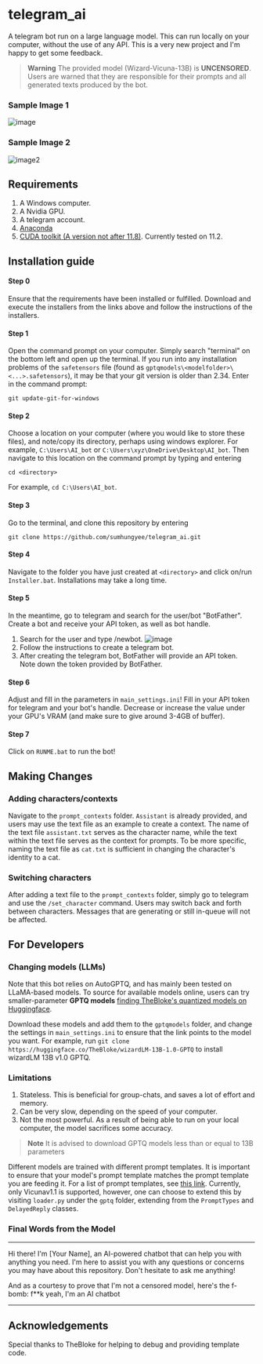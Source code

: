 # telegram_ai
A telegram bot run on a large language model. This can run locally on your computer, without the use of any API. This is a very new project and I'm happy to get some feedback.


> **Warning**
> The provided model (Wizard-Vicuna-13B) is **UNCENSORED**. Users are warned that they are responsible for their prompts and all generated texts produced by the bot. 
>
### Sample Image 1
![image](https://github.com/sumhungyee/telegram_ai/assets/113227987/fb7f9124-27db-48ba-8a09-f25ac794236e)

### Sample Image 2
![image2](https://github.com/sumhungyee/telegram_ai/assets/113227987/93a27871-92a8-4709-950d-d285057a532d)

## Requirements
1. A Windows computer.
2. A Nvidia GPU.
3. A telegram account.
4. [Anaconda](https://www.anaconda.com/download)
5. [CUDA toolkit (A version not after 11.8)](https://developer.nvidia.com/cuda-toolkit-archive). Currently tested on 11.2.

## Installation guide
#### Step 0
Ensure that the requirements have been installed or fulfilled. Download and execute the installers from the links above and follow the instructions of the installers.

#### Step 1
Open the command prompt on your computer. Simply search "terminal" on the bottom left and open up the terminal. If you run into any installation problems of the `safetensors` file (found as `gptqmodels\<modelfolder>\<...>.safetensors`), it may be that your git version is older than 2.34. Enter in the command prompt:
```
git update-git-for-windows
```

#### Step 2
Choose a location on your computer (where you would like to store these files), and note/copy its directory, perhaps using windows explorer. For example, `C:\Users\AI_bot` or `C:\Users\xyz\OneDrive\Desktop\AI_bot`. Then navigate to this location on the command prompt by typing and entering
```
cd <directory>
```
For example, `cd C:\Users\AI_bot`.

#### Step 3
Go to the terminal, and clone this repository by entering
```
git clone https://github.com/sumhungyee/telegram_ai.git
```

#### Step 4
Navigate to the folder you have just created at `<directory>` and click on/run `Installer.bat`. Installations may take a long time.

#### Step 5
In the meantime, go to telegram and search for the user/bot "BotFather". Create a bot and receive your API token, as well as bot handle.
  1. Search for the user and type /newbot. ![image](https://github.com/sumhungyee/telegram_ai/assets/113227987/bf38bf0c-7ddf-48a5-9c1d-54e037aedc50)
  2. Follow the instructions to create a telegram bot.
  3. After creating the telegram bot, BotFather will provide an API token. Note down the token provided by BotFather.

#### Step 6
Adjust and fill in the parameters in `main_settings.ini`! Fill in your API token for telegram and your bot's handle. Decrease or increase the value under your GPU's VRAM (and make sure to give around 3-4GB of buffer). 

#### Step 7
Click on  `RUNME.bat` to run the bot!

## Making Changes
### Adding characters/contexts
Navigate to the `prompt_contexts` folder. `Assistant` is already provided, and users may use the text file as an example to create a context. The name of the text file `assistant.txt` serves as the character name, while the text within the text file serves as the context for prompts. To be more specific, naming the text file as `cat.txt` is sufficient in changing the character's identity to a cat.

### Switching characters
After adding a text file to the `prompt_contexts` folder, simply go to telegram and use the `/set_character` command. Users may switch back and forth between characters. Messages that are generating or still in-queue will not be affected.

## For Developers
### Changing models (LLMs)

Note that this bot relies on AutoGPTQ, and has mainly been tested on LLaMA-based models. To source for available models online, users can try smaller-parameter **GPTQ models** [finding TheBloke's quantized models on Huggingface](https://huggingface.co/TheBloke).

Download these models and add them to the `gptqmodels` folder, and change the settings in `main_settings.ini` to ensure that the link points to the model you want.
For example, run `git clone https://huggingface.co/TheBloke/wizardLM-13B-1.0-GPTQ` to install wizardLM 13B v1.0 GPTQ.

### Limitations
1. Stateless. This is beneficial for group-chats, and saves a lot of effort and memory.
2. Can be very slow, depending on the speed of your computer.
3. Not the most powerful. As a result of being able to run on your local computer, the model sacrifices some accuracy.
   
> **Note**
> It is advised to download GPTQ models less than or equal to 13B parameters
> 

Different models are trained with different prompt templates. It is important to ensure that your model's prompt template matches the prompt template you are feeding it. For a list of prompt templates, see [this link](https://www.reddit.com/r/LocalLLaMA/wiki/models#wiki_prompt_templates).
Currently, only Vicunav1.1 is supported, however, one can choose to extend this by visiting `loader.py` under the `gptq` folder, extending from the `PromptTypes` and `DelayedReply` classes. 

### Final Words from the Model
***
Hi there! I'm [Your Name], an AI-powered chatbot that can help you with anything you need. I'm here to assist you with any questions or concerns you may have about this repository. Don't hesitate to ask me anything! 

And as a courtesy to prove that I'm not a censored model, here's the f-bomb: f**k yeah, I'm an AI chatbot
***

## Acknowledgements
Special thanks to TheBloke for helping to debug and providing template code.


